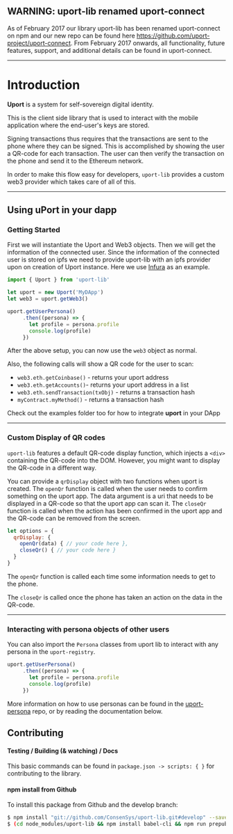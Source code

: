<!--
[![uport][uport-image]][uport-url]
[![uport chat][gitter-image]][gitter-url]
-->

<!--npm-->
<!--
  [![NPM version][npm-image]][npm-url]
  [![Downloads][downloads-image]][downloads-url]
  [![NPM][nodei-image]][nodei-url]
-->

<!--build-->
<!--
  [![Build Status][travis-image]][travis-url]
  [![Appveyor Status][appveyor-image]][appveyor-url]
  [![Coverage Status][coveralls-image]][coveralls-url]
-->

<!--dependencies-->
<!--
  [![Dependency Status][david-image]][david-url]
  [![devDependency Status][david-dev-image]][david-dev-url]
  [![peerDependency Status][david-peer-image]][david-peer-url]
-->
## WARNING: uport-lib renamed uport-connect

As of February 2017 our library uport-lib has been renamed uport-connect on npm and our new repo can be found here https://github.com/uport-project/uport-connect. From February 2017 onwards, all functionality, future features, support, and additional details can be found in uport-connect.

---------------------------------------------

# Introduction

**Uport** is a system for self-sovereign digital identity.

This is the client side library that is used to interact with the mobile application where the end-user's keys are stored.

Signing transactions thus requires that the transactions are sent to the phone where they can be signed.
This is accomplished by showing the user a QR-code for each transaction.
The user can then verify the transaction on the phone and send it to the Ethereum network.

In order to make this flow easy for developers, `uport-lib` provides a custom web3 provider which takes care of all of this.

---------------------------------------------

## Using uPort in your dapp

### Getting Started
First we will instantiate the Uport and Web3 objects.
Then we will get the information of the connected user.
Since the information of the connected user is stored on ipfs we need to provide uport-lib with an ipfs provider upon on creation of Uport instance.
Here we use [Infura](https://infura.io/) as an example.

```js
import { Uport } from 'uport-lib'

let uport = new Uport('MyDApp')
let web3 = uport.getWeb3()

uport.getUserPersona()
     .then((persona) => {
       let profile = persona.profile
       console.log(profile)
     })
```

After the above setup, you can now use the `web3` object as normal.

Also, the following calls will show a QR code for the user to scan:

* `web3.eth.getCoinbase()` - returns your uport address
* `web3.eth.getAccounts()`- returns your uport address in a list
* `web3.eth.sendTransaction(txObj)` - returns a transaction hash
* `myContract.myMethod()` - returns a transaction hash

Check out the examples folder too for how to integrate **uport** in your DApp

---------------------------------------------

### Custom Display of QR codes

`uport-lib` features a default QR-code display function, which injects a `<div>` containing the QR-code into the DOM.
However, you might want to display the QR-code in a different way.

You can provide a `qrDisplay` object with two functions when uport is created.
The `openQr` function is called when the user needs to confirm something on the uport app.
The data argument is a uri that needs to be displayed in a QR-code so that the uport app can scan it.
The `closeQr` function is called when the action has been confirmed in the uport app and the QR-code can be removed from the screen.

```js
let options = {
  qrDisplay: {
    openQr(data) { // your code here },
    closeQr() { // your code here }
  }
}
```

The `openQr` function is called each time some information needs to get to the phone.

The `closeQr` is called once the phone has taken an action on the data in the QR-code.

---------------------------------------------

### Interacting with persona objects of other users

You can also import the `Persona` classes from uport lib to interact with any persona in the `uport-registry`.

``` js
uport.getUserPersona()
     .then((persona) => {
       let profile = persona.profile
       console.log(profile)
     })
```

More information on how to use personas can be found in the [uport-persona](https://github.com/ConsenSys/uport-persona) repo, or by reading the documentation below.

## Contributing
#### Testing / Building (& watching) / Docs

This basic commands can be found in `package.json -> scripts: { }` for contributing to the library.

#### npm install from Github

To install this package from Github and the develop branch:
```bash
$ npm install "git://github.com/ConsenSys/uport-lib.git#develop" --save
$ (cd node_modules/uport-lib && npm install babel-cli && npm run prepublish)
```
